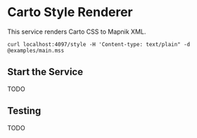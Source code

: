 # Carto Style Renderer #
This service renders Carto CSS to Mapnik XML.

```
curl localhost:4097/style -H 'Content-type: text/plain" -d @examples/main.mss
```

## Start the Service ##
TODO

## Testing ##
TODO
